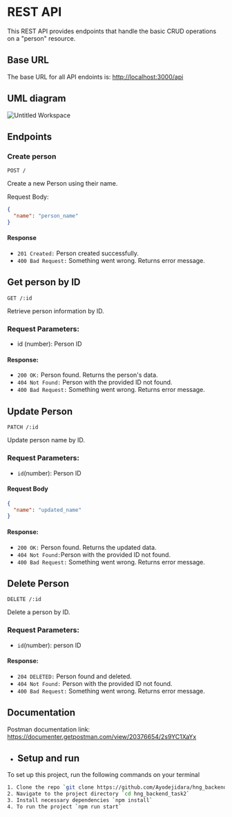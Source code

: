 <h1>REST API</h1>
<div>This REST API provides endpoints that handle the basic CRUD operations on a "person" resource.</div>

<h2>Base URL</h2>
<div>The base URL for all API endoints is: <a href= "http://localhost:3000"> http://localhost:3000/api </a> </div>

## UML diagram
![Untitled Workspace](https://github.com/Ayodejidara/hng_backend_task2/assets/82909511/dea08ee2-a80c-4c0c-b620-84b0518e7544)

## Endpoints

### Create person

```
POST /
```

Create a new Person using their name.

Request Body:


```json
{
  "name": "person_name"
}

```
#### Response

* `201 Created:` Person created successfully.
* `400 Bad Request:` Something went wrong. Returns error message.

## Get person by ID

```
GET /:id
```

Retrieve person information by ID.

### Request Parameters:

* id (number): Person ID
  
#### Response: 


* `200 OK:` Person found. Returns the person's data.
* `404 Not Found:` Person with the provided ID not found.
* `400 Bad Request:` Something went wrong. Returns error message.


## Update Person

```  
PATCH /:id
 ```

Update person name by ID.

### Request Parameters:

* `id`(number): Person ID

#### Request Body

```json
{
  "name": "updated_name"
}
```

#### Response: 


* `200 OK:` Person found. Returns the updated data.
* `404 Not Found:`Person with the provided ID not found.
* `400 Bad Request:` Something went wrong. Returns error message.



## Delete Person

```
DELETE /:id
```

Delete a person by ID.

### Request Parameters:

* `id`(number): person ID

#### Response: 


* `204 DELETED:` Person found and deleted.
* `404 Not Found:` Person with the provided ID not found.
* `400 Bad Request:` Something went wrong. Returns error message.

## Documentation

Postman documentation link: https://documenter.getpostman.com/view/20376654/2s9YC1XaYx

* ## Setup and run
To set up this project, run the following commands on your terminal
```bash
1. Clone the repo `git clone https://github.com/Ayodejidara/hng_backend_task2.git` 
2. Navigate to the project directory `cd hng_backend_task2`
3. Install necessary dependencies `npm install`
4. To run the project `npm run start`

